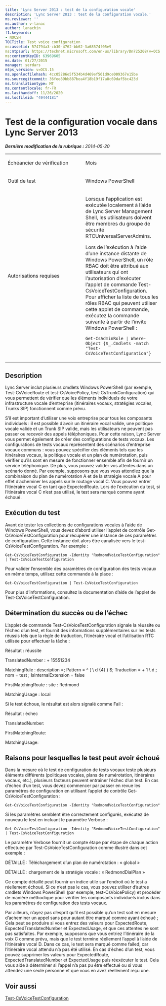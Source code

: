 ```yaml
---
title: 'Lync Server 2013 : test de la configuration vocale'
description: 'Lync Server 2013 : test de la configuration vocale.'
ms.reviewer: ''
ms.author: v-lanac
author: lanachin
f1.keywords:
- NOCSH
TOCTitle: Test voice configuration
ms:assetid: 574794a3-cb30-4762-bb62-3a68574f05e9
ms:mtpsurl: https://technet.microsoft.com/en-us/library/Dn725208(v=OCS.15)
ms:contentKeyID: 63969605
ms.date: 01/27/2015
manager: serdars
mtps_version: v=OCS.15
ms.openlocfilehash: 4cc05286e5f534b4d469ef561d9ce009367e15be
ms.sourcegitcommit: 36fee89bb887bea4f18b19f17a8c69daf5bc423d
ms.translationtype: MT
ms.contentlocale: fr-FR
ms.lasthandoff: 11/26/2020
ms.locfileid: "49444181"
---
```

# <a name="test-voice-configuration-in-lync-server-2013"></a>Test de la configuration vocale dans Lync Server 2013

<div data-xmlns="http://www.w3.org/1999/xhtml">

<div class="topic" data-xmlns="http://www.w3.org/1999/xhtml" data-msxsl="urn:schemas-microsoft-com:xslt" data-cs="https://msdn.microsoft.com/">

<div data-asp="https://msdn2.microsoft.com/asp">



</div>

<div id="mainSection">

<div id="mainBody">

<span> </span>

_**Dernière modification de la rubrique :** 2014-05-20_


<table>
<colgroup>
<col style="width: 50%" />
<col style="width: 50%" />
</colgroup>
<tbody>
<tr class="odd">
<td><p>Échéancier de vérification</p></td>
<td><p>Mois</p></td>
</tr>
<tr class="even">
<td><p>Outil de test</p></td>
<td><p>Windows PowerShell</p></td>
</tr>
<tr class="odd">
<td><p>Autorisations requises</p></td>
<td><p>Lorsque l’application est exécutée localement à l’aide de Lync Server Management Shell, les utilisateurs doivent être membres du groupe de sécurité RTCUniversalServerAdmins.</p>
<p>Lors de l’exécution à l’aide d’une instance distante de Windows PowerShell, un rôle RBAC doit être attribué aux utilisateurs qui ont l’autorisation d’exécuter l’applet de commande Test-CsVoiceTestConfiguration. Pour afficher la liste de tous les rôles RBAC qui peuvent utiliser cette applet de commande, exécutez la commande suivante à partir de l’invite Windows PowerShell :</p>
<p><code>Get-CsAdminRole | Where-Object {$_.Cmdlets -match &quot;Test-CsVoiceTestConfiguration&quot;}</code></p></td>
</tr>
</tbody>
</table>


<div>

## <a name="description"></a>Description

Lync Server inclut plusieurs cmdlets Windows PowerShell (par exemple, Test-CsVoiceRoute et test-CsVoicePolicy, test-CsTrunkConfiguration) qui vous permettent de vérifier que les éléments individuels de votre infrastructure vocale d’entreprise (itinéraires vocaux, stratégies vocales, Trunks SIP) fonctionnent comme prévu.

S’il est important d’utiliser une voix entreprise pour tous les composants individuels : il est possible d’avoir un itinéraire vocal valide, une politique vocale valide et un Trunk SIP valide, mais les utilisateurs ne peuvent pas passer ou recevoir des appels téléphoniques. Pour cette raison, Lync Server vous permet également de créer des configurations de tests vocaux. Les configurations de tests vocaux représentent des scénarios d’entreprise vocaux communs : vous pouvez spécifier des éléments tels que les itinéraires vocaux, la politique vocale et un plan de numérotation, puis vérifier qu’ils sont en mesure de fonctionner ensemble afin de fournir un service téléphonique. De plus, vous pouvez valider vos attentes dans un scénario donné. Par exemple, supposons que vous vous attendiez que la combinaison du plan de numérotation A et de la stratégie vocale A pour effet d’acheminer les appels sur le routage vocal C. Vous pouvez entrer l’itinéraire vocal C en tant que ExpectedRoute. Lors de l’exécution du test, si l’itinéraire vocal C n’est pas utilisé, le test sera marqué comme ayant échoué.

</div>

<div>

## <a name="running-the-test"></a>Exécution du test

Avant de tester les collections de configurations vocales à l’aide de Windows PowerShell, vous devez d’abord utiliser l’applet de contrôle Get-CsVoiceTestConfiguration pour récupérer une instance de ces paramètres de configuration. Cette instance doit alors être canalisée vers le test-CsVoiceTestConfiguration. Par exemple :

`Get-CsVoiceTestConfiguration -Identity "RedmondVoiceTestConfiguration" | Test-CsVoiceTestConfiguration`

Pour valider l’ensemble des paramètres de configuration des tests vocaux en même temps, utilisez cette commande à la place :

`Get-CsVoiceTestConfiguration | Test-CsVoiceTestConfiguration`

Pour plus d’informations, consultez la documentation d’aide de l’applet de Test-CsVoiceTestConfiguration.

</div>

<div>

## <a name="determining-success-or-failure"></a>Détermination du succès ou de l’échec

L’applet de commande Test-CsVoiceTestConfiguration signale la réussite ou l’échec d’un test, et fournit des informations supplémentaires sur les tests réussis tels que la règle de traduction, l’itinéraire vocal et l’utilisation RTC utilisée pour effectuer la tâche :

Résultat : réussite

TranslatedNumber : + 15551234

MatchingRule : description =; Pattern = ^ ( \\ d {4} ) $; Traduction = + 1 \\ d ; nom = test ; IsInternalExtension = false

FirstMatchingRoute : site : Redmond

MatchingUsage : local

Si le test échoue, le résultat est alors signalé comme Fail :

Résultat : échec

TranslatedNumber:   

FirstMatchingRoute:

MatchingUsage:      

</div>

<div>

## <a name="reasons-why-the-test-might-have-failed"></a>Raisons pour lesquelles le test peut avoir échoué

Dans la mesure où le test de configuration de tests vocaux teste plusieurs éléments différents (politiques vocales, plans de numérotation, itinéraires vocaux, etc.), plusieurs facteurs peuvent entraîner l’échec d’un test. En cas d’échec d’un test, vous devez commencer par passer en revue les paramètres de configuration en utilisant l’applet de contrôle Get-CsVoiceTestConfiguration :

`Get-CsVoiceTestConfiguration -Identity "RedmondVoiceTestConfiguration"`

Si les paramètres semblent être correctement configurés, exécutez de nouveau le test en incluant le paramètre Verbose :

`Get-CsVoiceTestConfiguration -Identity "RedmondVoiceTestConfiguration" | Test-CsVoiceTestConfiguration`

Le paramètre Verbose fournit un compte étape par étape de chaque action effectuée par Test-CsVoiceTestConfiguration comme illustré dans cet exemple :

DÉTAILLÉ : Téléchargement d’un plan de numérotation : « global »

DÉTAILLÉ : chargement de la stratégie vocale : « RedmondDialPlan »

Ce compte détaillé peut fournir un indice utile sur l’endroit où le test a réellement échoué. Si ce n’est pas le cas, vous pouvez utiliser d’autres cmdlets Windows PowerShell (par exemple, test-CsVoicePolicy) et procéder de manière méthodique pour vérifier les composants individuels inclus dans les paramètres de configuration des tests vocaux.

Par ailleurs, n’ayez pas d’esprit qu’il est possible qu’un test soit en mesure d’acheminer un appel sans pour autant être marqué comme ayant échoué ; Cela peut se produire si vous entrez des valeurs pour ExpectedRoute, ExpectedTranslatedNumber et ExpectedUsage, et que ces attentes ne sont pas satisfaites. Par exemple, supposons que vous entriez l’itinéraire de la voix C comme prévu, mais que le test termine réellement l’appel à l’aide de l’itinéraire vocal D. Dans ce cas, le test sera marqué comme failed, car l’itinéraire vocal attendu n’a pas été utilisé. En cas d’échec d’un test, vous pouvez supprimer les valeurs pour ExpectedRoute, ExpectedTranslatedNumber et ExpectedUsage puis réexécuter le test. Cela vous aide à déterminer si l’appel n’a pas pu être effectué ou si vous attendez une seule personne et que vous en avez réellement reçu une.

</div>

<div>

## <a name="see-also"></a>Voir aussi


[Test-CsVoiceTestConfiguration](https://docs.microsoft.com/powershell/module/skype/Test-CsVoiceTestConfiguration)  
  

</div>

</div>

<span> </span>

</div>

</div>

</div>

